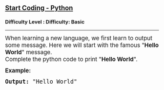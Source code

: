 <h2><a href="https://www.geeksforgeeks.org/problems/start-coding-python--093158/1?utm_source=chatgpt.com">Start Coding - Python</a></h2><h3>Difficulty Level : Difficulty: Basic</h3><hr><div class="problems_problem_content__Xm_eO"><p><span style="font-size: 14pt;">When learning a new language, we first learn to output some message. Here we will start with the famous "<strong>Hello World</strong>" message.</span><br><span style="font-size: 14pt;">Complete the python code&nbsp;to print "<strong>Hello World</strong>".</span></p>
<p><span style="font-size: 14pt;"><strong>Example:</strong></span></p>
<pre><span style="font-size: 14pt;"><strong>Output: </strong>"Hello World"</span></pre></div>